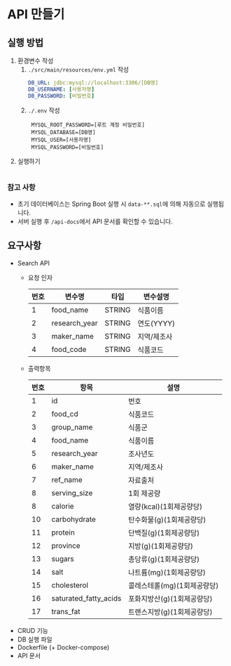 # API 만들기

## 실행 방법
1. 환경변수 작성
    1. `./src/main/resources/env.yml` 작성
        ```yaml
        DB_URL: jdbc:mysql://localhost:3306/[DB명]
        DB_USERNAME: [사용자명]
        DB_PASSWORD: [비밀번호]
        ```
    2. `./.env` 작성
       ```
        MYSQL_ROOT_PASSWORD=[루트 계정 비밀번호]
        MYSQL_DATABASE=[DB명]
        MYSQL_USER=[사용자명]
        MYSQL_PASSWORD=[비밀번호]
        ```
2. 실행하기
    ```bash
    ```

### 참고 사항
- 초기 데이터베이스는 Spring Boot 실행 시 `data-**.sql`에 의해 자동으로 실행됩니다.
- 서버 실행 후 `/api-docs`에서 API 문서를 확인할 수 있습니다.

## 요구사항
- Search API
  - 요청 인자
  
      | 번호 | 변수명 | 타입 | 변수설명 |
      | --- | --- | --- | --- |
      | 1 | food_name | STRING | 식품이름 |
      | 2 | research_year | STRING | 연도(YYYY) |
      | 3 | maker_name | STRING | 지역/제조사 |
      | 4 | food_code | STRING | 식품코드 |
  - 출력항목
  
    | 번호 | 항목 | 설명 |
    | --- | --- | --- |
    | 1 | id | 번호 |
    | 2 | food_cd | 식품코드 |
    | 3 | group_name | 식품군 |
    | 4 | food_name | 식품이름 |
    | 5 | research_year | 조사년도 |
    | 6 | maker_name | 지역/제조사 |
    | 7 | ref_name | 자료출처 |
    | 8 | serving_size | 1회 제공량 |
    | 8 | calorie | 열량(kcal)(1회제공량당) |
    | 10 | carbohydrate | 탄수화물(g)(1회제공량당) |
    | 11 | protein | 단백질(g)(1회제공량당) |
    | 12 | province | 지방(g)(1회제공량당) |
    | 13 | sugars | 총당류(g)(1회제공량당) |
    | 14 | salt | 나트륨(mg)(1회제공량당) |
    | 15 | cholesterol | 콜레스테롤(mg)(1회제공량당) |
    | 16 | saturated_fatty_acids | 포화지방산(g)(1회제공량당) |
    | 17 | trans_fat | 트랜스지방(g)(1회제공량당) |
- CRUD 기능
- DB 실행 파일
- Dockerfile (+ Docker-compose)
- API 문서
